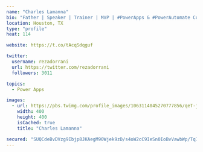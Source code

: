 ```yaml
---
name: "Charles Lamanna"
bio: "Father | Speaker | Trainer | MVP | #PowerApps & #PowerAutomate Community Super User | YouTuber Right-pointing triangle http://youtube.com/c/rezadorrani | Learn - Share - Clockwise rightwards and leftwards open circle arrows"
location: Houston, TX
type: "profile"
heat: 114

website: https://t.co/tAcqSdqguf

twitter:
  username: rezadorrani
  url: https://twitter.com/rezadorrani
  followers: 3011

topics:
  - Power Apps

images:
  - url: https://pbs.twimg.com/profile_images/1063114045270777856/qeT-jpWr_400x400.jpg
    width: 400
    height: 400
    isCached: true
    title: "Charles Lamanna"

secured: "SUQCdeBvDVzg9Ibjp8JKAegM90Wjek9zD/s4oW2cC9IeSn0IoBvVawbWp/TqI7zNyoS23s2GO/LfqDWsLEJtJaY3Q7Zo/rPUuZmU3If3BYqEyDtEOGEXUDqLf+scxxMhulh7Xvv43+f/piIWmi+JhvOemp/QqLe5U0ny48k/GZJpY5CPPIF+neuMGZSkwdPqierMQZ0QiQIculIdrOBlCBy6sB9BAngHcryL1llmbCFFFWq5sGlfNw68UIQ6G1n4L9/5vsO20qTemdFfhcNmafCSrdlYzpGM/AkSL4eOSifmsNrmXVV6wRBaoM5RGDHYfCCOK4Krd1pTc/KQWATxSpK6WFcBGBSwi0XUhZKCZl/chXvjUtDT5wDLVWWJyFdlLn5G3p320i+3JNkp1n3lILEGmcOzbbBOesvHimmjWNk=;tPYCAsDTLfdv7fhLR1NJNw=="
---
```


